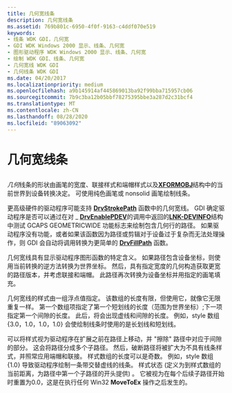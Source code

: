 ```yaml
---
title: 几何宽线条
description: 几何宽线条
ms.assetid: 769b801c-6950-4f0f-9163-c4ddf070e519
keywords:
- 线条 WDK GDI，几何宽
- GDI WDK Windows 2000 显示、线条、几何宽
- 图形驱动程序 WDK Windows 2000 显示、线条、几何宽
- 绘制 WDK GDI、线条、几何宽
- 几何宽线 WDK GDI
- 几何线条 WDK GDI
ms.date: 04/20/2017
ms.localizationpriority: medium
ms.openlocfilehash: a9b145914af445869013ba92f99bba715957cb06
ms.sourcegitcommit: 7b9c3ba12b05bbf78275395bbe3a287d2c31bcf4
ms.translationtype: MT
ms.contentlocale: zh-CN
ms.lasthandoff: 08/28/2020
ms.locfileid: "89063092"
---
```

# <a name="geometric-wide-lines"></a>几何宽线条


## <span id="ddk_geometric_wide_lines_gg"></span><span id="DDK_GEOMETRIC_WIDE_LINES_GG"></span>


*几何*线条的形状由画笔的宽度、联接样式和端帽样式以及[**XFORMOBJ**](/previous-versions/windows/hardware/drivers/ff570618(v=vs.85))结构中的当前世界到设备转换决定。 可使用纯色画笔或 nonsolid 画笔绘制线条。

更高级硬件的驱动程序可能支持 [**DrvStrokePath**](/windows/desktop/api/winddi/nf-winddi-drvstrokepath) 函数中的几何宽线。 GDI 确定驱动程序是否可以通过在对 \_ [**DrvEnablePDEV**](/windows/desktop/api/winddi/nf-winddi-drvenablepdev)的调用中返回的[**LNK-DEVINFO**](/windows/desktop/api/winddi/ns-winddi-tagdevinfo)结构中测试 GCAPS GEOMETRICWIDE 功能标志来绘制包含几何行的路径。 如果驱动程序没有功能，或者如果该函数因为路径或剪辑对于设备过于复杂而无法处理操作，则 GDI 会自动将调用转换为更简单的 [**DrvFillPath**](/windows/desktop/api/winddi/nf-winddi-drvfillpath) 函数。

几何宽线具有显示驱动程序图形函数的特定含义。 如果路径包含设备坐标，则使用当前转换的逆方法转换为世界坐标。 然后，具有指定宽度的几何构造获取更宽的路径版本，并考虑联接和端帽。 此路径再次转换为设备坐标并用指定的画笔填充。

几何宽线的样式由一组浮点值指定。 该数组的长度有限，但使用它，就像它无限重复一样。 第一个数组项指定了第一个短划线的长度（范围为世界坐标）;下一项指定第一个间隙的长度。 此后，将会出现虚线和间隙的长度。 例如，style 数组 {3.0，1.0，1.0，1.0} 会使绘制线条时使用的是长划线和短划线。

可以将样式视为驱动程序在扩展之前在路径上移动，并 "擦除" 路径中对应于间隙的部分。 这会将路径分成多个子路径。 然后，破断路径将被扩大为不具有线条样式，并照常应用端帽和联接。 样式数组的长度可以是奇数。 例如，style 数组 {1.0} 导致驱动程序绘制一条带交替虚线的线条。 样式状态 (定义为到样式数组的当前距离，为路径中第一个子路径的开头提供) 。 它被视为在每个后续子路径开始时重置为0.0，这是在执行任何 Win32 **MoveToEx** 操作之后发生的。

 

